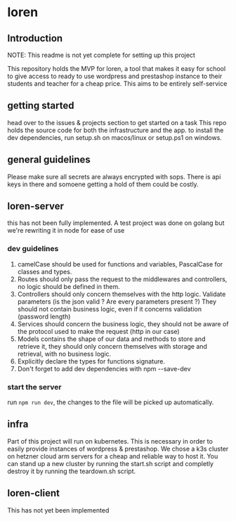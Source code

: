 # loren
## Introduction
NOTE: This readme is not yet complete for setting up this project

This repository holds the MVP for loren, a tool that makes it easy for school to give access to ready to use wordpress and prestashop instance to their students and teacher for a cheap price.
This aims to be entirely self-service

## getting started
head over to the issues & projects section to get started on a task
This repo holds the source code for both the infrastructure and the app.
to install the dev dependencies, run setup.sh on macos/linux or setup.ps1 on windows.

## general guidelines
Please make sure all secrets are always encrypted with sops. There is api keys in there and somoene getting a hold of them could be costly.

## loren-server
this has not been fully implemented. A test project was done on golang but we're rewriting it in node for ease of use
### dev guidelines
1. camelCase should be used for functions and variables, PascalCase for classes and types.
2. Routes should only pass the request to the middlewares and controllers, no logic should be defined in them.
3. Controllers should only concern themselves with the http logic. Validate parameters (is the json valid ? Are every parameters present ?) They should not contain business logic, even if it concerns validation (password length)
4. Services should concern the business logic, they should not be aware of the protocol used to make the request (http in our case)
5. Models contains the shape of our data and methods to store and retrieve it, they should only concern themselves with storage and retrieval, with no business logic.
6. Explicitly declare the types for functions signature.
8. Don't forget to add dev dependencies with npm --save-dev
### start the server
run `npm run dev`, the changes to the file will be picked up automatically.

## infra
Part of this project will run on kubernetes. This is necessary in order to easily provide instances of wordpress & prestashop.
We chose a k3s cluster on hetzner cloud arm servers for a cheap and reliable way to host it.
You can stand up a new cluster by running the start.sh script and completly destroy it by running the teardown.sh script.


## loren-client
This has not yet been implemented
